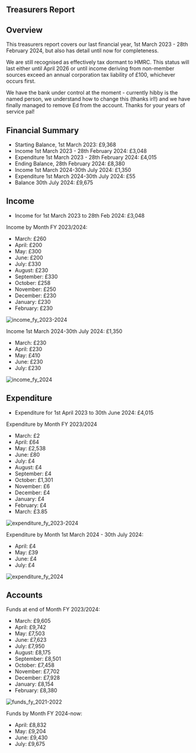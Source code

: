 Treasurers Report
-----------------

## Overview

This treasurers report covers our last financial year, 1st March 2023 - 28th
February 2024, but also has detail until now for completeness.

We are still recognised as effectively tax dormant to HMRC. This status will
last either until April 2026 or until income deriving from non-member sources
exceed an annual corporation tax liability of £100, whichever occurs first.

We have the bank under control at the moment - currently hibby is the named
person, we understand how to change this (thanks irl!) and we have finally
managed to remove Ed from the account. Thanks for your years of service pal!

## Financial Summary

* Starting Balance, 1st March 2023: £9,368
* Income 1st March 2023 - 28th February 2024: £3,048
* Expenditure 1st March 2023 - 28th February 2024: £4,015
* Ending Balance, 28th February 2024: £8,380
* Income 1st March 2024-30th July 2024: £1,350
* Expenditure 1st March 2024-30th July 2024: £55
* Balance 30th July 2024: £9,675

## Income

* Income for 1st March 2023 to 28th Feb 2024: £3,048

Income by Month FY 2023/2024:

* March: £260
* April: £200
* May: £300
* June: £200
* July: £330
* August: £230
* September: £330
* October: £258
* November: £250
* December: £230
* January: £230
* February: £230

![income_fy_2023-2024](https://github.com/hackerdeen/meetings/blob/master/2024/graphs/Income%202023.png)

Income 1st March 2024-30th July 2024: £1,350

* March: £230
* April: £230
* May: £410
* June: £230
* July: £230

![income_fy_2024](https://github.com/hackerdeen/meetings/blob/master/2024/graphs/Income%202024.png)

## Expenditure

* Expenditure for 1st April 2023 to 30th June 2024: £4,015

Expenditure by Month FY 2023/2024

* March: £2
* April: £64
* May: £2,538
* June: £80
* July: £4
* August: £4
* September: £4
* October: £1,301
* November: £6
* December: £4
* January: £4
* February: £4
* March: £3.85

![expenditure_fy_2023-2024](https://github.com/hackerdeen/meetings/blob/master/2024/graphs/Expediture%202023.png)

Expenditure by Month 1st March 2024 - 30th July 2024:
* April: £4
* May: £39
* June: £4
* July: £4

![expenditure_fy_2024](https://github.com/hackerdeen/meetings/blob/master/2024/graphs/Expenditure%202024.png)

## Accounts

Funds at end of Month FY 2023/2024:

* March: £9,605
* April: £9,742
* May: £7,503
* June: £7,623
* July: £7,950
* August: £8,175
* September: £8,501
* October: £7,458
* November: £7,702
* December: £7,928
* January: £8,154
* February: £8,380

![funds_fy_2021-2022](https://github.com/hackerdeen/meetings/blob/master/2024/graphs/Funds%202023.png)

Funds by Month FY 2024-now:
* April: £8,832
* May: £9,204
* June: £9,430
* July: £9,675
